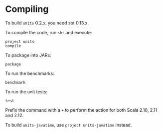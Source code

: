 Compiling
=========

To build `units` 0.2.x, you need sbt 0.13.x.

To compile the code, run `sbt` and execute:

    project units
	compile

To package into JARs:

	package

To run the benchmarks:

	benchmark

To run the unit tests:

	test

Prefix the command with a `+` to perform the action for both Scala 2.10, 2.11 and 2.12.

To build `units-javatime`, use `project units-javatime` instead.